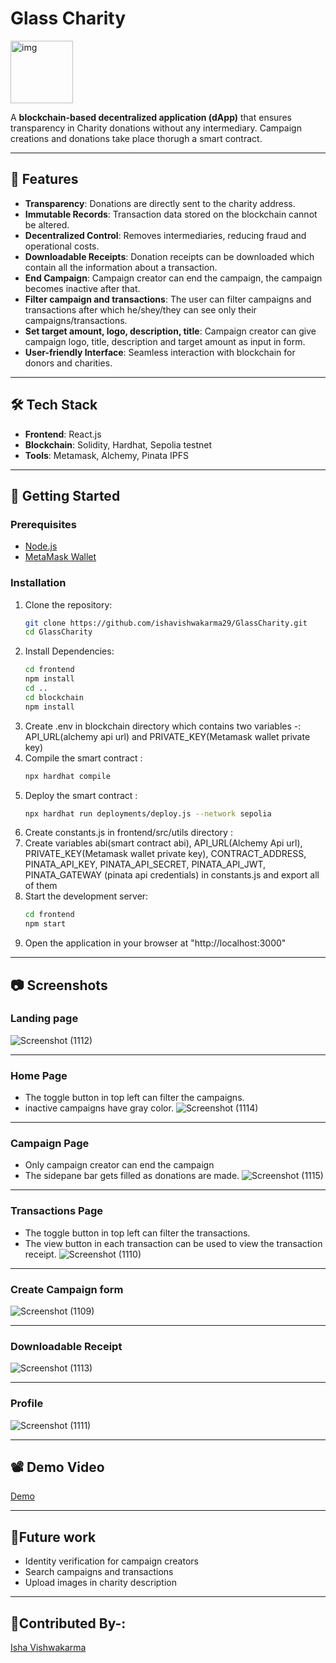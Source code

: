 # Glass Charity
<img src="https://github.com/user-attachments/assets/6e0ec517-7162-4a0c-ba41-97fc2c24f8fd" width="100" height="100" alt="img">

A **blockchain-based decentralized application (dApp)** that ensures transparency in Charity donations without any intermediary. Campaign creations and donations take place thorugh a smart contract.
***
## 🌟 Features

- **Transparency**: Donations are directly sent to the charity address.
- **Immutable Records**: Transaction data stored on the blockchain cannot be altered.
- **Decentralized Control**: Removes intermediaries, reducing fraud and operational costs.
- **Downloadable Receipts**: Donation receipts can be downloaded which contain all the information about a transaction.
- **End Campaign**: Campaign creator can end the campaign, the campaign becomes inactive after that.
- **Filter campaign and transactions**: The user can filter campaigns and transactions after which he/shey/they can see only their campaigns/transactions.
- **Set target amount, logo, description, title**: Campaign creator can give campaign logo, title, description and target amount as input in form.
- **User-friendly Interface**: Seamless interaction with blockchain for donors and charities.
****
## 🛠 Tech Stack

- **Frontend**: React.js
- **Blockchain**: Solidity, Hardhat, Sepolia testnet 
- **Tools**: Metamask, Alchemy, Pinata IPFS

****
## 🚀 Getting Started

### Prerequisites

- [Node.js](https://nodejs.org/)
- [MetaMask Wallet](https://metamask.io/)

### Installation

1. Clone the repository:
   ```bash
   git clone https://github.com/ishavishwakarma29/GlassCharity.git
   cd GlassCharity
2. Install Dependencies:
    ```bash
   cd frontend
   npm install
   cd ..
   cd blockchain
   npm install
3. Create .env in blockchain directory which contains two variables -: API_URL(alchemy api url) and PRIVATE_KEY(Metamask wallet private key)
4. Compile the smart contract :
     ```bash
   npx hardhat compile
5. Deploy the smart contract :
   ```bash
   npx hardhat run deployments/deploy.js --network sepolia
6. Create constants.js in frontend/src/utils directory :
7. Create variables abi(smart contract abi), API_URL(Alchemy Api url), PRIVATE_KEY(Metamask wallet private key), CONTRACT_ADDRESS, PINATA_API_KEY, PINATA_API_SECRET, PINATA_API_JWT, PINATA_GATEWAY (pinata api credentials) in constants.js and export all of them
8. Start the development server:
   ```bash
   cd frontend
   npm start
9. Open the application in your browser at "http://localhost:3000"
***
## 📷 Screenshots
### Landing page
![Screenshot (1112)](https://github.com/user-attachments/assets/b18a1087-4ccd-4b0b-a4a5-ed7ecc30847b)
***
### Home Page
- The toggle button in top left can filter the campaigns.
- inactive campaigns have gray color.
![Screenshot (1114)](https://github.com/user-attachments/assets/2f538aa7-9f7c-4dda-816a-036bbfd41c4a)
***
### Campaign Page
- Only campaign creator can end the campaign
- The sidepane bar gets filled as donations are made.
![Screenshot (1115)](https://github.com/user-attachments/assets/49a84b64-79d4-4dc2-92a3-45237ca7f511)
***
### Transactions Page
- The toggle button in top left can filter the transactions.
- The view button in each transaction can be used to view the transaction receipt.
![Screenshot (1110)](https://github.com/user-attachments/assets/77aaec8c-8d2b-45fe-ba03-a9fd4fcc0fdd)
***
### Create Campaign form
![Screenshot (1109)](https://github.com/user-attachments/assets/0e46e0f8-af51-4b2c-82fe-bf225966f124)
***
### Downloadable Receipt
![Screenshot (1113)](https://github.com/user-attachments/assets/446d8346-4586-47be-ac40-d28efce87b9b)
***
### Profile
![Screenshot (1111)](https://github.com/user-attachments/assets/c7d210ad-c16a-4d4b-8974-21d6e078e5e8)
***
## 📽️ Demo Video
[Demo](https://youtu.be/CdnUNf0Thsc)
***
## 🔮Future work
- Identity verification for campaign creators
- Search campaigns and transactions
- Upload images in charity description
***

## 👧Contributed By-:
[Isha Vishwakarma](https://github.com/ishavishwakarma29)










